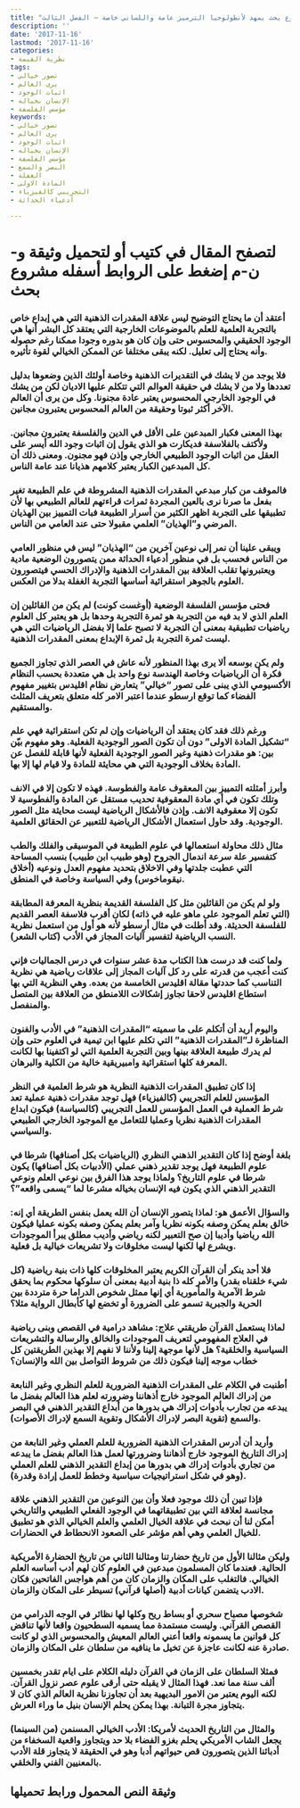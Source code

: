 ```yaml
---
title: "مشروع بحث يمهد لأنطولوجيا الترميز عامة واللساني خاصة – الفصل الثالث"
description: ''
date: '2017-11-16'
lastmod: '2017-11-16'
categories:
- نظرية القيمة
tags:
- تصور خيالي
- يرى العالم
- اثبات الوجود
- الإنسان بخياله
- مؤسس الفلسفة
keywords:
- تصور خيالي
- يرى العالم
- اثبات الوجود
- الإنسان بخياله
- مؤسس الفلسفة
- البصر والسمع
- الغفلة
- المادة الاولى
- التجريبي كالفيزياء
- أدعياء الحداثة

---
```

# **لتصفح المقال في كتيب أو لتحميل وثيقة و-ن-م إضغط على الروابط أسفله** **مشروع بحث**

### أعتقد أن ما يحتاج التوضيح ليس علاقة المقدرات الذهنية التي هي إبداع خاص بالتجربة العلمية للعلم بالموضوعات الخارجية التي يعتقد كل البشر أنها هي الوجود الحقيقي والمحسوس حتى وإن كان هو بدوره وجودا ممكنا رغم حصوله وأنه يحتاج إلى تعليل. لكنه يبقى مختلفا عن الممكن الخيالي لقوة تأثيره.

### فلا يوجد من لا يشك في التقديرات الذهنية وخاصة أولئك الذين وضعوها بدليل تعددها ولا من لا يشك في حقيقة العوالم التي تتكلم عليها الاديان لكن من يشك في الوجود الخارجي المحسوس يعتبر عادة مجنونا. وكل من يرى أن العالم الآخر أكثر ثبوتا وحقيقة من العالم المحسوس يعتبرون مجانين.

### بهذا المعنى فكبار المبدعين على الأقل في الدين والفلسفة يعتبرون مجانين. ولأكتف بالفلاسفة فديكارت هو الذي يقول إن اثبات وجود الله أيسر على العقل من اثبات الوجود الطبيعي الخارجي وإذن فهو مجنون. ومعنى ذلك أن كل المبدعين الكبار يعتبر كلامهم هذيانا عند عامة الناس.

### فالموقف من كبار مبدعي المقدرات الذهنية المشروطة في علم الطبيعة تغير بفعل ما صرنا نرى بالعين المجردة ثمرات قراءتهم للعالم الطبيعي بها لأن تطبيقها على التجربة اظهر الكثير من أسرار الطبيعة فبات التمييز بين الهذيان المرضي و”الهذيان” العلمي مقبولا حتى عند العامي من الناس.

### ويبقى علينا أن نمر إلى نوعين آخرين من “الهذيان” ليس في منظور العامي من الناس فحسب بل في منظور أدعياء الحداثة ممن يتصورون الوضعية مادية ويعتبرونها تقلب العلاقة بين المقدرات الذهنية والإدراك الحسي فيتصورون العلوم بالجوهر استقرائية أساسها التجربة الغفلة بدلا من العكس.

### فحتى مؤسس الفلسفة الوضعية (أوغست كونت) لم يكن من القائلين إن العلم الذي لا بد فيه من التجربة هو ثمرة التجربة وحدها بل هو يعتبر كل العلوم رياضيات تطبيقية بمعنى أن التجربة لا تصبح علما إلا بفضل الرياضيات التي هي ليست ثمرة التجربة بل ثمرة الإبداع بمعنى المقدرات الذهنية.

### ولم يكن بوسعه ألا يرى بهذا المنظور لأنه عاش في العصر الذي تجاوز الجميع فكرة أن الرياضيات وخاصة الهندسة نوع واحد بل هي متعددة بحسب النظام الأكسيومي الذي يبنى على تصور “خيالي” يتعارض نظام اقليدس بتغيير مفهوم الفضاء كما توقع ارسطو عندما اعتبر الامر كله متعلق بتعريف المثلث والمستقيم.

### ورغم ذلك فقد كان يعتقد أن الرياضيات وإن لم تكن استقرائية فهي علم “تشكيل المادة الاولى” دون أن تكون الصور الوجودية الفعلية. وهو مفهوم بيّن بين: هو مقدرات ذهنية وغير الصور الوجودية الفعلية لأنها قابلة للفصل عن المادة بخلاف الوجودية التي هي محايثة للمادة ولا قيام لها إلا بها.

### وأبرز أمثلته التمييز بين المعقوف عامة والفطوسة. فهذه لا تكون إلا في الانف وتلك تكون في أي مادة المعقوفية تحديب مستقل عن المادة والفطوسية لا تكون إلا معقوفية الانف. وإذن فالأشكال الرياضية ليست محايثة مثل الصور الوجودية. وقد حاول استعمال الأشكال الرياضية للتعبير عن الحقائق العلمية.

### مثال ذلك محاولة استعمالها في علوم الطبيعة في الموسيقى والفلك والطب كتفسير علة سرعة اندمال الجروح (وهو طبيب ابن طبيب) بنسب المساحة التي عطبت جلدتها وفي الاخلاق بتحديد مفهوم العدل ونوعيه (أخلاق نيقوماخوس) وفي السياسة وخاصة في المنطق.

### ولو لم يكن من القائلين مثل كل الفلسفة القديمة بنظرية المعرفة المطابقة (التي تعلم الموجود على ماهو عليه في ذاته) لكان أقرب فلاسفة العصر القديم للفلسفة الحديثة. وقد أطلت في مثال أرسطو لأنه هو أول من استعمل نظرية النسب الرياضية لتفسير آليات المجاز في الأدب (كتاب الشعر).

### ولما كنت قد درست هذا الكتاب مدة عشر سنوات في درس الجماليات فإني كنت أعجب من قدرته على رد كل آليات المجاز إلى علاقات رياضية هي نظرية التناسب كما حددتها مقالة اقليدس الخامسة من بعده. وهي النظرية التي بها استطاع اقليدس لاحقا تجاوز إشكالات اللامنطق من العلاقة بين المتصل والمنفصل.

### واليوم أريد أن أتكلم على ما سميته “المقدرات الذهنية” في الأدب والفنون المناظرة لـ”المقدرات الذهنية” التي تكلم عليها ابن تيمية في العلوم حتى وإن لم يدرك طبيعة العلاقة بينها وبين التجربة العلمية التي لو اكتفينا بها لكانت المعرفة كلها استقرائية وامبيريقية خالية من الكلية والبرهان.

### إذا كان تطبيق المقدرات الذهنية النظرية هو شرط العلمية في النظر المؤسس للعلم التجريبي (كالفيزياء) فهل توجد مقدرات ذهنية عملية تعد شرط العملية في العمل المؤسس للعمل التجريبي (كالسياسة) فيكون ابداع المقدرات الذهنية نظريا وعمليا للتعامل مع الموجود الخارجي الطبيعي والسياسي.

### بلغة أوضح إذا كان التقدير الذهني النظري (الرياضيات بكل أصنافها) شرطا في علوم الطبيعة فهل يوجد تقدير ذهني عملي (الأدبيات بكل أصنافها) يكون شرطا في علوم التاريخ؟ ولماذا يوجد هذا الفرق بين نوعي العلم ونوعي التقدير الذهني الذي يكون فيه الإنسان بخياله مشرعا لما “يسمى واقعه”؟

### والسؤال الأعمق هو: لماذا يتصور الإنسان أن الله يعمل بنفس الطريقة أي إنه: خالق بعلم يمكن وصفه بكونه نظريا وآمر بعلم يمكن وصفه بكونه عمليا فيكون الله رياضيا وأديبا إن صح التعبير لكنه رياضي وأديب مطلق يبرأ الموجودات ويشرع لها لكنها ليست مخلوقات ولا تشريعات خيالية بل فعلية.

### فلا أحد ينكر أن القرآن الكريم يعتبر المخلوقات كلها ذات بنية رياضية (كل شيء خلقناه بقدر) والأمر كله ذا بنية أدبية بمعنى أن سلوكها محكوم بما يحقق شرط الآمرية والمأمورية أي إنها ممثل شخوص الدراما حرة مترددة بين الحرية والجبرية تسمو على الضرورة أو تخضع لها كأبطال الرواية مثلا؟

### لماذا يستعمل القرآن طريقتي علاج: مشاهد درامية في القصص وبنى رياضية في العلاج المفهومي لتعريف الموجودات والخالق والرسالة والتشريعات السياسية والخلقية؟ هل لأنها موجهة إلينا ولأننا لا نفهم إلا بهذين الطريقتين كل خطاب موجه إلينا فيكون ذلك من شروط التواصل بين الله والإنسان؟

### أطنبت في الكلام على المقدرات الذهنية الضرورية للعلم النظري وغير النابعة من إدراك العالم الموجود خارج أذهاننا وضرورته لعلم هذا العالم بفضل ما يبدعه من تجارب بأدوات إدراك هي بدورها من أبداع التقدير الذهني في البصر والسمع (تقوية البصر لإدراك الأشكال وتقوية السمع لإدراك الأصوات).

### وأريد أن أدرس المقدرات الذهنية الضرورية للعلم العملي وغير النابعة من إدراك التاريخ الموجود خارج أذهاننا وضرورتها لعمل هذا العالم بفضل ما يبدعه من تجاري بأدوات إدراك هي بدورها من إبداع التقدير الذهني للعلم العملي (وهو في شكل استراتيجيات سياسية وخطط للعمل إرادة وقدرة).

### فإذا تبين أن ذلك موجود فعلا وأن بين النوعين من التقدير الذهني علاقة مجانسة لعلاقة التي بين تطبيقاتهما في الوجود الفعلي الطبيعي والتاريخي أمكن لنا أن نبحث في علاقة الخيال العلمي والعلم الخيالي الذي هو تطبيق للخيال العلمي وهي أهم مؤشر على الصعود الانحطاط في الحضارات.

### وليكن مثالنا الأول من تاريخ حضارتنا ومثالنا الثاني من تاريخ الحضارة الأمريكية الحالية. فعندما كان المسلمون مبدعين في العلوم كان لهم أدب أساسه العلم الخيالي. فالتغلب على المكان والزمان كان من أهم هواجس الفاتحين فكان الادب يتضمن كيانات أدبية (أصلها قرآني) تسيطر على المكان والزمان.

### شخوصها مصباح سحري أو بساط ريح وكلها لها نظائر في الوجه الدرامي من القصص القرآني. وليست مستمدة مما يسميه السطحيون واقعا لأنها تناقض كل قوانين ما يسمونه واقعا أعني العالم المعيش والمحسوس الذي لو كانت صادرة عنه لكانت عاجزة عن تخيل ما ينافيه من سلطان على المكان والزمان.

### فمثلا السلطان على الزمان في القرآن دليله الكلام على ايام تقدر بخمسين ألف سنة مما نعد. فهذا المثال لا يقبله حتى أرقى علوم عصر نزول القرآن. لكنه اليوم يعتبر من الامور البديهية بعد أن تجاوزنا نظرية العالم الذي كان لا يتجاوز مجرة التبانة. بهذا يمكن يحلم الإنسان بنيل ما وراء العرش.

### والمثال من التاريخ الحديث لأمريكا: الأدب الخيالي المسنمن (من السينما) يجعل الشاب الأمريكي يحلم بغزو الفضاء بلا حد ويتجاوز واقعية السخفاء من أدبائنا الذين يتصورون قص حيواتهم أدبا وهو في الحقيقة لا يتجاوز قلة الأدب بالمعنيين الفني والخلقي.

## وثيقة النص المحمول ورابط تحميلها

###